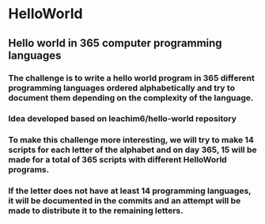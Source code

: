 # HelloWorld
## Hello world in 365 computer programming languages

### The challenge is to write a hello world program in 365 different programming languages ordered alphabetically and try to document them depending on the complexity of the language.

### Idea developed based on leachim6/hello-world repository

### To make this challenge more interesting, we will try to make 14 scripts for each letter of the alphabet and on day 365, 15 will be made for a total of 365 scripts with different HelloWorld programs.

### If the letter does not have at least 14 programming languages, it will be documented in the commits and an attempt will be made to distribute it to the remaining letters.
